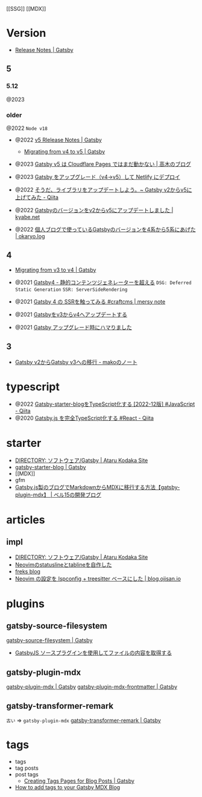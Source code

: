 [[SSG]] [[MDX]]

# Version
- [Release Notes | Gatsby](https://www.gatsbyjs.com/docs/reference/release-notes/)
## 5
### 5.12
@2023

### older
@2022
`Node v18`
- @2022 [v5 Rlelease Notes | Gatsby](https://www.gatsbyjs.com/docs/reference/release-notes/v5.0/)
	- [Migrating from v4 to v5 | Gatsby](https://www.gatsbyjs.com/docs/reference/release-notes/migrating-from-v4-to-v5/)

- @2023 [Gatsby v5 は Cloudflare Pages ではまだ動かない | 高木のブログ](https://takagi.blog/gatsby-v5-does-not-yet-workking-with-cloudflare-pages/)
- @2023 [Gatsby をアップグレード（v4→v5）して Netlify にデプロイ](https://ginneko-atelier.com/blogs/entry519/)
- @2022 [そうだ、ライブラリをアップデートしよう。~ Gatsby v2からv5に上げてみた - Qiita](https://qiita.com/Adacchi3/items/d24380991735f34da92b)
- @2022 [Gatsbyのバージョンをv2からv5にアップデートしました | kyabe.net](https://kyabe.net/blog/update-gatsby-from-v2-to-v5/)
- @2022 [個人ブログで使っているGatsbyのバージョンを4系から5系にあげた | okaryo.log](https://blog.okaryo.io/20221121-raise-version-of-gatsby-in-personal-blog-from-4-to-5)

## 4
- [Migrating from v3 to v4 | Gatsby](https://www.gatsbyjs.com/docs/reference/release-notes/migrating-from-v3-to-v4/)

- @2021 [Gatsby4 - 静的コンテンツジェネレーターを超える](https://www.infoq.com/jp/news/2021/10/gatsby-4/)
`DSG: Deferred Static Generation` 
`SSR: ServerSideRendering`
- @2021 [Gatsby 4 の SSRを触ってみる #craftcms | mersy note](https://note.mersy418.com/article/gatsby4-ssr-craftcms)
- @2021 [Gatsbyをv3からv4へアップデートする](https://zenn.dev/rabbit/articles/403ab8005a8261)
- @2021 [Gatsby アップグレード時にハマりました](https://ginneko-atelier.com/blogs/entry477/)

## 3
- [Gatsby v2からGatsby v3への移行 - makoのノート](https://mako-note.com/ja/migrating-gatsby-from-v2-to-v3/)

# typescript
- @2022 [Gatsby-starter-blogをTypeScript化する [2022-12版] #JavaScript - Qiita](https://qiita.com/shunexe/items/7ad1788a80fb8858469e)
- @2020 [Gatsby.js を完全TypeScript化する #React - Qiita](https://qiita.com/Takepepe/items/144209f860fbe4d5e9bb#gatsby-nodejs-%E3%82%92-ts%E5%8C%96%E3%81%99%E3%82%8B)

# starter
- [DIRECTORY: ソフトウェア/Gatsby | Ataru Kodaka Site](https://atarukodaka.github.io/software/gatsby)
- [gatsby-starter-blog | Gatsby](https://www.gatsbyjs.com/starters/gatsbyjs/gatsby-starter-blog)
- [[MDX]]
- gfm
- [Gatsby.js製のブログでMarkdownからMDXに移行する方法【gatsby-plugin-mdx】 | ベル15の開発ブログ](https://bel-itigo.com/gatsby-migrate-from-markdown-to-mdx/)

# articles
## impl
- [DIRECTORY: ソフトウェア/Gatsby | Ataru Kodaka Site](https://atarukodaka.github.io/software/gatsby)
- [Neovimのstatuslineとtablineを自作した](https://ryota2357.com/blog/2023/nvim-custom-statusline-tabline/)
- [freks blog](https://blog.freks.jp/)
- [Neovim の設定を lspconfig + treesitter ベースにした | blog.ojisan.io](https://blog.ojisan.io/neovim-config/)

# plugins
## gatsby-source-filesystem
[gatsby-source-filesystem | Gatsby](https://www.gatsbyjs.com/plugins/gatsby-source-filesystem/?=filesystem)
- [GatsbyJS ソースプラグインを使用してファイルの内容を取得する](https://ichinari.work/JavaScript_GatsbyJS_20190619/)

## gatsby-plugin-mdx
[gatsby-plugin-mdx | Gatsby](https://www.gatsbyjs.com/plugins/gatsby-plugin-mdx/)
[gatsby-plugin-mdx-frontmatter | Gatsby](https://www.gatsbyjs.com/plugins/gatsby-plugin-mdx-frontmatter/)

## gatsby-transformer-remark
`古い` => `gatsby-plugin-mdx`
[gatsby-transformer-remark | Gatsby](https://www.gatsbyjs.com/plugins/gatsby-transformer-remark/)

# tags
- tags
- tag posts
- post tags
	- [Creating Tags Pages for Blog Posts | Gatsby](https://www.gatsbyjs.com/docs/adding-tags-and-categories-to-blog-posts/)
- [How to add tags to your Gatsby MDX Blog](https://cesarvarela.com/blog/how-to-add-tags-to-your-gatsby-mdx-blog)
